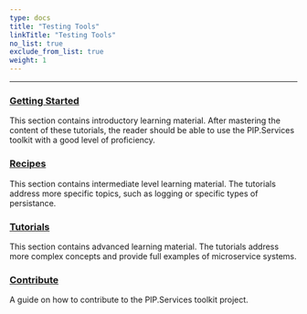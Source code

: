 ```yaml
---
type: docs
title: "Testing Tools"
linkTitle: "Testing Tools" 
no_list: true
exclude_from_list: true
weight: 1
---
```

---

### [Getting Started](getting_started)
This section contains introductory learning material. After mastering the content of these tutorials, the reader should be able to use the PIP.Services toolkit with a good level of proficiency. 

### [Recipes](recipes)
This section contains intermediate level learning material. The tutorials address more specific topics, such as logging or specific types of persistance. 

### [Tutorials](tutorials)
This section contains advanced learning material. The tutorials address more complex concepts and provide full examples of microservice systems. 

### [Contribute](contribute)
A guide on how to contribute to the PIP.Services toolkit project.
